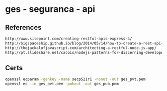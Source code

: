 # ges - seguranca - api

## References
```bash
http://www.sitepoint.com/creating-restful-apis-express-4/
http://bigspaceship.github.io/blog/2014/05/14/how-to-create-a-rest-api-with-node-dot-js/
http://thejackalofjavascript.com/architecting-a-restful-node-js-app/
http://pt.slideshare.net/cacois/nodejs-patterns-for-discerning-developers
```

## Certs
```bash
openssl ecparam -genkey -name secp521r1 -noout -out ges_pvt.pem
openssl ec -in ges_pvt.pem -pubout -out ges_pub.pem
```
